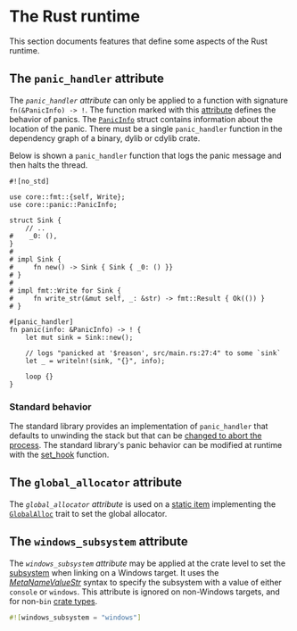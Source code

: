 # The Rust runtime

This section documents features that define some aspects of the Rust runtime.

## The `panic_handler` attribute

The *`panic_handler` attribute* can only be applied to a function with signature
`fn(&PanicInfo) -> !`. The function marked with this [attribute] defines the behavior of panics. The
[`PanicInfo`] struct contains information about the location of the panic. There must be a single
`panic_handler` function in the dependency graph of a binary, dylib or cdylib crate.

Below is shown a `panic_handler` function that logs the panic message and then halts the
thread.

<!-- ignore: test infrastructure can't handle no_std -->
```rust,ignore
#![no_std]

use core::fmt::{self, Write};
use core::panic::PanicInfo;

struct Sink {
    // ..
#    _0: (),
}
#
# impl Sink {
#     fn new() -> Sink { Sink { _0: () }}
# }
#
# impl fmt::Write for Sink {
#     fn write_str(&mut self, _: &str) -> fmt::Result { Ok(()) }
# }

#[panic_handler]
fn panic(info: &PanicInfo) -> ! {
    let mut sink = Sink::new();

    // logs "panicked at '$reason', src/main.rs:27:4" to some `sink`
    let _ = writeln!(sink, "{}", info);

    loop {}
}
```

### Standard behavior

The standard library provides an implementation of `panic_handler` that
defaults to unwinding the stack but that can be [changed to abort the
process][abort]. The standard library's panic behavior can be modified at
runtime with the [set_hook] function.

## The `global_allocator` attribute

The *`global_allocator` attribute* is used on a [static item] implementing the
[`GlobalAlloc`] trait to set the global allocator.

## The `windows_subsystem` attribute

The *`windows_subsystem` attribute* may be applied at the crate level to set
the [subsystem] when linking on a Windows target. It uses the
[_MetaNameValueStr_] syntax to specify the subsystem with a value of either
`console` or `windows`. This attribute is ignored on non-Windows targets, and
for non-`bin` [crate types].

```rust
#![windows_subsystem = "windows"]
```

[_MetaNameValueStr_]: attributes.md#meta-item-attribute-syntax
[`GlobalAlloc`]: ../alloc/alloc/trait.GlobalAlloc.html
[`PanicInfo`]: ../core/panic/struct.PanicInfo.html
[abort]: ../book/ch09-01-unrecoverable-errors-with-panic.html
[attribute]: attributes.md
[crate types]: linkage.md
[set_hook]: ../std/panic/fn.set_hook.html
[static item]: items/static-items.md
[subsystem]: https://msdn.microsoft.com/en-us/library/fcc1zstk.aspx
